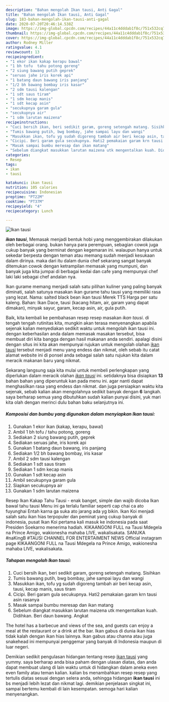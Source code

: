 ```yaml
---
description: "Bahan mengolah Ikan tausi, Anti Gagal"
title: "Bahan mengolah Ikan tausi, Anti Gagal"
slug: 183-bahan-mengolah-ikan-tausi-anti-gagal
date: 2020-07-20T20:46:14.538Z
image: https://img-global.cpcdn.com/recipes/44a11c4dddab1f8c/751x532cq70/ikan-tausi-foto-resep-utama.jpg
thumbnail: https://img-global.cpcdn.com/recipes/44a11c4dddab1f8c/751x532cq70/ikan-tausi-foto-resep-utama.jpg
cover: https://img-global.cpcdn.com/recipes/44a11c4dddab1f8c/751x532cq70/ikan-tausi-foto-resep-utama.jpg
author: Rodney Miller
ratingvalue: 4.1
reviewcount: 13
recipeingredient:
- "1 ekor ikan kakap kerapu bawal"
- "1 bh tofu  tahu potong goreng"
- "2 siung bawang putih geprek"
- "seruas jahe iris korek api"
- "1 batang daun bawang iris panjang"
- "1/2 bh bawang bombay iris kasar"
- "2 sdm tausi kalengan"
- "1 sdt saus tiram"
- "1 sdm kecap manis"
- "1 sdt kecap asin"
- "secukupnya garam gula"
- "secukupnya air"
- "1 sdm larutan maizena"
recipeinstructions:
- "Cuci bersih ikan, beri sedikit garam, goreng setengah matang. Sisihkan"
- "Tumis bawang putih, bwg bombay, jahe sampai layu dan wangi"
- "Masukkan ikan, tofu yg sudah digoreng tambah air beri kecap asin, tausi, kecap manis, saus tiram"
- "Cicipi. Beri garam gula secukupnya. Hati2 pemakaian garam krn tausi asin rasanya"
- "Masak sampai bumbu meresap dan ikan matang"
- "Sebelum diangkat masukkan larutan maizena utk mengentalkan kuah. Didihkan. Beri daun bawang. Angkat"
categories:
- Resep
tags:
- ikan
- tausi

katakunci: ikan tausi 
nutrition: 105 calories
recipecuisine: Indonesian
preptime: "PT22M"
cooktime: "PT37M"
recipeyield: "4"
recipecategory: Lunch

---
```



![Ikan tausi](https://img-global.cpcdn.com/recipes/44a11c4dddab1f8c/751x532cq70/ikan-tausi-foto-resep-utama.jpg)

<b><i>ikan tausi</i></b>, Memasak menjadi bentuk hobi yang menggembirakan dilakukan oleh berbagai orang. bukan hanya para perempuan, sebagian cowok juga cukup banyak yang berminat dengan kegemaran ini. walaupun hanya untuk sekedar berpesta dengan teman atau memang sudah menjadi kesukaan dalam dirinya. maka dari itu dalam dunia chef sekarang sangat banyak ditemukan cowok dengan ketrampilan memasak yang mumpuni, dan banyak juga kita jumpai di berbagai kedai dan cafe yang mempunyai chef laki laki sebagai chef andalan nya.

Ikan gurame memang menjadi salah satu pilihan kuliner yang paling banyak diminati, salah satunya masakan ikan gurame tahu tausi yang memiliki rasa yang lezat. Nama: salted black bean ikan tausi Merek TTS Harga per satu kaleng. Bahan: Ikan Dace, tausi (kacang hitam, air, garam yang dapat dimakan), minyak sayur, garam, kecap asin, air, gula putih.

Baik, kita kembali ke pembahasan resep resep masakan <i>ikan tausi</i>. di tengah tengah rutinitas kita, mungkin akan terasa menyenangkan apabila sejenak kalian menyediakan sedikit waktu untuk mengolah ikan tausi ini. dengan keberhasilan anda dalam memasak masakan tersebut, bisa membuat diri kita bangga dengan hasil makanan anda sendiri. apalagi disini dengan situs ini kita akan mempunyai rujukan untuk mengolah olahan <u>ikan tausi</u> tersebut menjadi menu yang endess dan nikmat, oleh sebab itu catat alamat website ini di ponsel anda sebagai salah satu rujukan kita dalam meracik makanan baru yang nikmat.


Sekarang langsung saja kita mulai untuk membeli perlengkapan yang diperlukan dalam meracik olahan <u><i>ikan tausi</i></u> ini. setidaknya bisa disiapkan <b>13</b> bahan bahan yang diperuntuk kan pada menu ini. agar nanti dapat menghasilkan rasa yang endess dan nikmat. dan juga persiapkan waktu kita sejenak, sebab kalian akan mengolahnya sedikit banyak dengan <b>6</b> langkah. saya berharap semua yang dibutuhkan sudah kalian punyai disini, yuk mari kita olah dengan merinci dulu bahan baku selanjutnya ini.

<!--inarticleads1-->

##### Komposisi dan bumbu yang digunakan dalam menyiapkan Ikan tausi:

1. Gunakan 1 ekor ikan (kakap, kerapu, bawal)
1. Ambil 1 bh tofu / tahu potong, goreng
1. Sediakan 2 siung bawang putih, geprek
1. Sediakan seruas jahe, iris korek api
1. Gunakan 1 batang daun bawang, iris panjang
1. Sediakan 1/2 bh bawang bombay, iris kasar
1. Ambil 2 sdm tausi kalengan
1. Sediakan 1 sdt saus tiram
1. Sediakan 1 sdm kecap manis
1. Gunakan 1 sdt kecap asin
1. Ambil secukupnya garam gula
1. Siapkan secukupnya air
1. Gunakan 1 sdm larutan maizena


Resep Ikan Kakap Tahu Tausi - enak banget, simple dan wajib dicoba Ikan bawal tahu tausi Menu ini ga terlalu familiar seperti cap chai ca ato fuyunghai Entah karna ga suka ato jarang ada yg bikin. Ikan Koi menjadi salah satu ikan hias terpopuler dan peminat yang cukup banyak di indonesia, pusat Ikan Koi pertama kali masuk ke indonesia pada saat Presiden Soekarno menerima hadiah. KIKAANGONI FULL na Tausi Mdegela na Prince Amigo, wakionesha mahaba LIVE, wakalisakata. SANUKA #naKingB #TAUSI CHANNEL FOR ENTERTAIMENT NEWS Official instagram page KIKAANGONI FULL na Tausi Mdegela na Prince Amigo, wakionesha mahaba LIVE, wakalisakata. 

<!--inarticleads2-->

##### Tahapan mengolah Ikan tausi:

1. Cuci bersih ikan, beri sedikit garam, goreng setengah matang. Sisihkan
1. Tumis bawang putih, bwg bombay, jahe sampai layu dan wangi
1. Masukkan ikan, tofu yg sudah digoreng tambah air beri kecap asin, tausi, kecap manis, saus tiram
1. Cicipi. Beri garam gula secukupnya. Hati2 pemakaian garam krn tausi asin rasanya
1. Masak sampai bumbu meresap dan ikan matang
1. Sebelum diangkat masukkan larutan maizena utk mengentalkan kuah. Didihkan. Beri daun bawang. Angkat


The hotel has a barbecue and views of the sea, and guests can enjoy a meal at the restaurant or a drink at the bar. Ikan gabus di dunia ikan hias tidak kalah dengan ikan hias lainnya. Ikan gabus atau channa atau juga snakehead ini mempunyai penggemar yang banyak di Indonesia maupun di luar negeri. 

Demikian sedikit pengulasan hidangan tentang resep <u>ikan tausi</u> yang yummy. saya berharap anda bisa paham dengan ulasan diatas, dan anda dapat membuat ulang di lain waktu untuk di hidangkan dalam aneka even even family atau teman kalian. kalian bs menambahkan resep resep yang tertulis diatas sesuai dengan selera anda, sehingga hidangan <b>ikan tausi</b> ini bs menjadi lebih lezat dan nikmat lagi. demikian penjelasan singkat ini, sampai bertemu kembali di lain kesempatan. semoga hari kalian menyenangkan.
